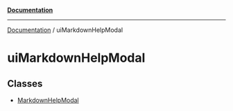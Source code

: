 [**Documentation**](../README.md)

***

[Documentation](../README.md) / uiMarkdownHelpModal

# uiMarkdownHelpModal

## Classes

- [MarkdownHelpModal](classes/MarkdownHelpModal.md)
